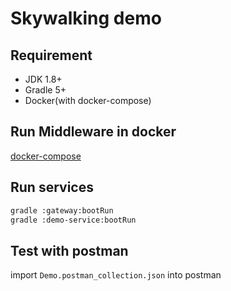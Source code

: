 # Skywalking demo
## Requirement
* JDK 1.8+
* Gradle 5+
* Docker(with docker-compose)

## Run Middleware in docker
[docker-compose](./docker-compose/README.md)

## Run services
```bash
gradle :gateway:bootRun
gradle :demo-service:bootRun
```

## Test with postman
import `Demo.postman_collection.json` into postman

